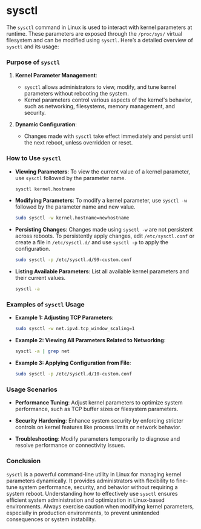 # sysctl

The `sysctl` command in Linux is used to interact with kernel parameters at runtime. These parameters are exposed through the `/proc/sys/` virtual filesystem and can be modified using `sysctl`. Here’s a detailed overview of `sysctl` and its usage:

### Purpose of `sysctl`

1. **Kernel Parameter Management**:
   - `sysctl` allows administrators to view, modify, and tune kernel parameters without rebooting the system.
   - Kernel parameters control various aspects of the kernel's behavior, such as networking, filesystems, memory management, and security.

2. **Dynamic Configuration**:
   - Changes made with `sysctl` take effect immediately and persist until the next reboot, unless overridden or reset.

### How to Use `sysctl`

- **Viewing Parameters**: To view the current value of a kernel parameter, use `sysctl` followed by the parameter name.

  ```bash
  sysctl kernel.hostname
  ```

- **Modifying Parameters**: To modify a kernel parameter, use `sysctl -w` followed by the parameter name and new value.

  ```bash
  sudo sysctl -w kernel.hostname=newhostname
  ```

- **Persisting Changes**: Changes made using `sysctl -w` are not persistent across reboots. To persistently apply changes, edit `/etc/sysctl.conf` or create a file in `/etc/sysctl.d/` and use `sysctl -p` to apply the configuration.

  ```bash
  sudo sysctl -p /etc/sysctl.d/99-custom.conf
  ```

- **Listing Available Parameters**: List all available kernel parameters and their current values.

  ```bash
  sysctl -a
  ```

### Examples of `sysctl` Usage

- **Example 1: Adjusting TCP Parameters**:
  
  ```bash
  sudo sysctl -w net.ipv4.tcp_window_scaling=1
  ```

- **Example 2: Viewing All Parameters Related to Networking**:

  ```bash
  sysctl -a | grep net
  ```

- **Example 3: Applying Configuration from File**:

  ```bash
  sudo sysctl -p /etc/sysctl.d/10-custom.conf
  ```

### Usage Scenarios

- **Performance Tuning**: Adjust kernel parameters to optimize system performance, such as TCP buffer sizes or filesystem parameters.
  
- **Security Hardening**: Enhance system security by enforcing stricter controls on kernel features like process limits or network behavior.

- **Troubleshooting**: Modify parameters temporarily to diagnose and resolve performance or connectivity issues.

### Conclusion

`sysctl` is a powerful command-line utility in Linux for managing kernel parameters dynamically. It provides administrators with flexibility to fine-tune system performance, security, and behavior without requiring a system reboot. Understanding how to effectively use `sysctl` ensures efficient system administration and optimization in Linux-based environments. Always exercise caution when modifying kernel parameters, especially in production environments, to prevent unintended consequences or system instability.
